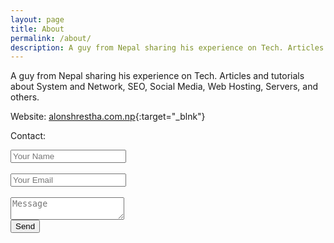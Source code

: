 ```yaml
---
layout: page
title: About
permalink: /about/
description: A guy from Nepal sharing his experience on Tech. Articles and tutorials about System and Network, SEO, Social Media, Web Hosting, Servers, and others.  
---
```


A guy from Nepal sharing his experience on Tech. Articles and tutorials about System and Network, SEO, Social Media, Web Hosting, Servers, and others.

Website: [alonshrestha.com.np](https://alonshrestha.com.np){:target="_blnk"}

Contact:

<form action="https://formspree.io/xpzybqwb" method="POST">
  <input type="text" placeholder="Your Name" name="name" ><br><br>
  <input type="email" placeholder="Your Email" name="_replyto"><br><br>
  <textarea type="text" placeholder="Message" name="message"></textarea><br>
  <input type="submit" value="Send">
</form>
